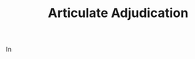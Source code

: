---
title: Articulate Adjudication
letter: A
permalink: "/definitions/articulate-adjudication.html"
body: In
published_at: '2018-07-07'
layout: post
---